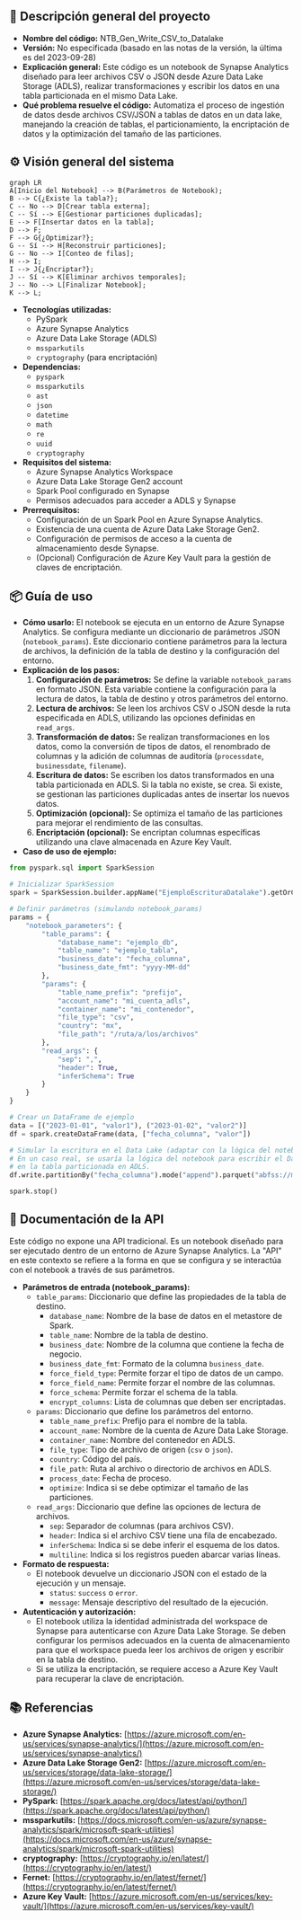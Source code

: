 ## 📄 Descripción general del proyecto

- **Nombre del código:** NTB_Gen_Write_CSV_to_Datalake
- **Versión:** No especificada (basado en las notas de la versión, la última es del 2023-09-28)
- **Explicación general:** Este código es un notebook de Synapse Analytics diseñado para leer archivos CSV o JSON desde Azure Data Lake Storage (ADLS), realizar transformaciones y escribir los datos en una tabla particionada en el mismo Data Lake.
- **Qué problema resuelve el código:** Automatiza el proceso de ingestión de datos desde archivos CSV/JSON a tablas de datos en un data lake, manejando la creación de tablas, el particionamiento, la encriptación de datos y la optimización del tamaño de las particiones.

## ⚙️ Visión general del sistema

```mermaid
graph LR
A[Inicio del Notebook] --> B(Parámetros de Notebook);
B --> C{¿Existe la tabla?};
C -- No --> D[Crear tabla externa];
C -- Sí --> E[Gestionar particiones duplicadas];
E --> F[Insertar datos en la tabla];
D --> F;
F --> G{¿Optimizar?};
G -- Sí --> H[Reconstruir particiones];
G -- No --> I[Conteo de filas];
H --> I;
I --> J{¿Encriptar?};
J -- Sí --> K[Eliminar archivos temporales];
J -- No --> L[Finalizar Notebook];
K --> L;
```

- **Tecnologías utilizadas:**
  - PySpark
  - Azure Synapse Analytics
  - Azure Data Lake Storage (ADLS)
  - `mssparkutils`
  - `cryptography` (para encriptación)
- **Dependencias:**
  - `pyspark`
  - `mssparkutils`
  - `ast`
  - `json`
  - `datetime`
  - `math`
  - `re`
  - `uuid`
  - `cryptography`
- **Requisitos del sistema:**
  - Azure Synapse Analytics Workspace
  - Azure Data Lake Storage Gen2 account
  - Spark Pool configurado en Synapse
  - Permisos adecuados para acceder a ADLS y Synapse
- **Prerrequisitos:**
  - Configuración de un Spark Pool en Azure Synapse Analytics.
  - Existencia de una cuenta de Azure Data Lake Storage Gen2.
  - Configuración de permisos de acceso a la cuenta de almacenamiento desde Synapse.
  - (Opcional) Configuración de Azure Key Vault para la gestión de claves de encriptación.

## 📦 Guía de uso

- **Cómo usarlo:** El notebook se ejecuta en un entorno de Azure Synapse Analytics. Se configura mediante un diccionario de parámetros JSON (`notebook_params`). Este diccionario contiene parámetros para la lectura de archivos, la definición de la tabla de destino y la configuración del entorno.
- **Explicación de los pasos:**
  1.  **Configuración de parámetros:** Se define la variable `notebook_params` en formato JSON. Esta variable contiene la configuración para la lectura de datos, la tabla de destino y otros parámetros del entorno.
  2.  **Lectura de archivos:** Se leen los archivos CSV o JSON desde la ruta especificada en ADLS, utilizando las opciones definidas en `read_args`.
  3.  **Transformación de datos:** Se realizan transformaciones en los datos, como la conversión de tipos de datos, el renombrado de columnas y la adición de columnas de auditoría (`processdate`, `businessdate`, `filename`).
  4.  **Escritura de datos:** Se escriben los datos transformados en una tabla particionada en ADLS. Si la tabla no existe, se crea. Si existe, se gestionan las particiones duplicadas antes de insertar los nuevos datos.
  5.  **Optimización (opcional):** Se optimiza el tamaño de las particiones para mejorar el rendimiento de las consultas.
  6.  **Encriptación (opcional):** Se encriptan columnas específicas utilizando una clave almacenada en Azure Key Vault.
- **Caso de uso de ejemplo:**

```python
from pyspark.sql import SparkSession

# Inicializar SparkSession
spark = SparkSession.builder.appName("EjemploEscrituraDatalake").getOrCreate()

# Definir parámetros (simulando notebook_params)
params = {
    "notebook_parameters": {
        "table_params": {
            "database_name": "ejemplo_db",
            "table_name": "ejemplo_tabla",
            "business_date": "fecha_columna",
            "business_date_fmt": "yyyy-MM-dd"
        },
        "params": {
            "table_name_prefix": "prefijo",
            "account_name": "mi_cuenta_adls",
            "container_name": "mi_contenedor",
            "file_type": "csv",
            "country": "mx",
            "file_path": "/ruta/a/los/archivos"
        },
        "read_args": {
            "sep": ",",
            "header": True,
            "inferSchema": True
        }
    }
}

# Crear un DataFrame de ejemplo
data = [("2023-01-01", "valor1"), ("2023-01-02", "valor2")]
df = spark.createDataFrame(data, ["fecha_columna", "valor"])

# Simular la escritura en el Data Lake (adaptar con la lógica del notebook)
# En un caso real, se usaría la lógica del notebook para escribir el DataFrame
# en la tabla particionada en ADLS.
df.write.partitionBy("fecha_columna").mode("append").parquet("abfss://mi_contenedor@mi_cuenta_adls.dfs.core.windows.net/ruta/a/la/tabla")

spark.stop()
```

## 🔐 Documentación de la API

Este código no expone una API tradicional. Es un notebook diseñado para ser ejecutado dentro de un entorno de Azure Synapse Analytics. La "API" en este contexto se refiere a la forma en que se configura y se interactúa con el notebook a través de sus parámetros.

- **Parámetros de entrada (notebook_params):**
  - `table_params`: Diccionario que define las propiedades de la tabla de destino.
    - `database_name`: Nombre de la base de datos en el metastore de Spark.
    - `table_name`: Nombre de la tabla de destino.
    - `business_date`: Nombre de la columna que contiene la fecha de negocio.
    - `business_date_fmt`: Formato de la columna `business_date`.
    - `force_field_type`: Permite forzar el tipo de datos de un campo.
    - `force_field_name`: Permite forzar el nombre de las columnas.
    - `force_schema`: Permite forzar el schema de la tabla.
    - `encrypt_columns`: Lista de columnas que deben ser encriptadas.
  - `params`: Diccionario que define los parámetros del entorno.
    - `table_name_prefix`: Prefijo para el nombre de la tabla.
    - `account_name`: Nombre de la cuenta de Azure Data Lake Storage.
    - `container_name`: Nombre del contenedor en ADLS.
    - `file_type`: Tipo de archivo de origen (`csv` o `json`).
    - `country`: Código del país.
    - `file_path`: Ruta al archivo o directorio de archivos en ADLS.
    - `process_date`: Fecha de proceso.
    - `optimize`: Indica si se debe optimizar el tamaño de las particiones.
  - `read_args`: Diccionario que define las opciones de lectura de archivos.
    - `sep`: Separador de columnas (para archivos CSV).
    - `header`: Indica si el archivo CSV tiene una fila de encabezado.
    - `inferSchema`: Indica si se debe inferir el esquema de los datos.
    - `multiline`: Indica si los registros pueden abarcar varias líneas.
- **Formato de respuesta:**
  - El notebook devuelve un diccionario JSON con el estado de la ejecución y un mensaje.
    - `status`: `success` o `error`.
    - `message`: Mensaje descriptivo del resultado de la ejecución.
- **Autenticación y autorización:**
  - El notebook utiliza la identidad administrada del workspace de Synapse para autenticarse con Azure Data Lake Storage. Se deben configurar los permisos adecuados en la cuenta de almacenamiento para que el workspace pueda leer los archivos de origen y escribir en la tabla de destino.
  - Si se utiliza la encriptación, se requiere acceso a Azure Key Vault para recuperar la clave de encriptación.

## 📚 Referencias

-   **Azure Synapse Analytics:** [https://azure.microsoft.com/en-us/services/synapse-analytics/](https://azure.microsoft.com/en-us/services/synapse-analytics/)
-   **Azure Data Lake Storage Gen2:** [https://azure.microsoft.com/en-us/services/storage/data-lake-storage/](https://azure.microsoft.com/en-us/services/storage/data-lake-storage/)
-   **PySpark:** [https://spark.apache.org/docs/latest/api/python/](https://spark.apache.org/docs/latest/api/python/)
-   **mssparkutils:** [https://docs.microsoft.com/en-us/azure/synapse-analytics/spark/microsoft-spark-utilities](https://docs.microsoft.com/en-us/azure/synapse-analytics/spark/microsoft-spark-utilities)
-   **cryptography:** [https://cryptography.io/en/latest/](https://cryptography.io/en/latest/)
-   **Fernet:** [https://cryptography.io/en/latest/fernet/](https://cryptography.io/en/latest/fernet/)
-   **Azure Key Vault:** [https://azure.microsoft.com/en-us/services/key-vault/](https://azure.microsoft.com/en-us/services/key-vault/)

